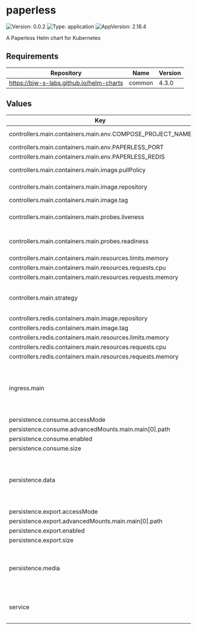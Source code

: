 # paperless

![Version: 0.0.2](https://img.shields.io/badge/Version-0.0.2-informational?style=flat-square) ![Type: application](https://img.shields.io/badge/Type-application-informational?style=flat-square) ![AppVersion: 2.18.4](https://img.shields.io/badge/AppVersion-2.18.4-informational?style=flat-square)

A Paperless Helm chart for Kubernetes

## Requirements

| Repository | Name | Version |
|------------|------|---------|
| https://bjw-s-labs.github.io/helm-charts | common | 4.3.0 |

## Values

| Key | Type | Default | Description |
|-----|------|---------|-------------|
| controllers.main.containers.main.env.COMPOSE_PROJECT_NAME | string | `"paperless"` | Project name |
| controllers.main.containers.main.env.PAPERLESS_PORT | int | `8000` |  |
| controllers.main.containers.main.env.PAPERLESS_REDIS | string | `"redis://paperless-redis"` | Redis to use |
| controllers.main.containers.main.image.pullPolicy | string | `"IfNotPresent"` | image pull policy |
| controllers.main.containers.main.image.repository | string | `"ghcr.io/paperless-ngx/paperless-ngx"` | image repository |
| controllers.main.containers.main.image.tag | string | `"2.18.4"` | image tag |
| controllers.main.containers.main.probes.liveness | object | `{"path":"/","type":"HTTP"}` | Configures liveness probe |
| controllers.main.containers.main.probes.readiness | object | `{"path":"/","type":"HTTP"}` | Configures readiness probe |
| controllers.main.containers.main.resources.limits.memory | string | `"4Gi"` |  |
| controllers.main.containers.main.resources.requests.cpu | string | `"25m"` |  |
| controllers.main.containers.main.resources.requests.memory | string | `"1Gi"` |  |
| controllers.main.strategy | string | `"Recreate"` | Set the controller upgrade strategy |
| controllers.redis.containers.main.image.repository | string | `"ghcr.io/valkey-io/valkey"` |  |
| controllers.redis.containers.main.image.tag | string | `"9.0.0"` |  |
| controllers.redis.containers.main.resources.limits.memory | string | `"128Mi"` |  |
| controllers.redis.containers.main.resources.requests.cpu | string | `"5m"` |  |
| controllers.redis.containers.main.resources.requests.memory | string | `"32Mi"` |  |
| ingress.main | object | See [values.yaml](./values.yaml) | Enable and configure ingress settings for the chart under this key. |
| persistence.consume.accessMode | string | `"ReadWriteOnce"` |  |
| persistence.consume.advancedMounts.main.main[0].path | string | `"/usr/src/paperless/consume"` |  |
| persistence.consume.enabled | bool | `false` |  |
| persistence.consume.size | string | `"2Gi"` |  |
| persistence.data | object | `{"accessMode":"ReadWriteOnce","advancedMounts":{"main":{"main":[{"path":"/usr/src/paperless/data"}]}},"enabled":true,"size":"1Gi"}` | Paperless data directory (search index, classification model, etc.) |
| persistence.export.accessMode | string | `"ReadWriteOnce"` |  |
| persistence.export.advancedMounts.main.main[0].path | string | `"/usr/src/paperless/export"` |  |
| persistence.export.enabled | bool | `false` |  |
| persistence.export.size | string | `"2Gi"` |  |
| persistence.media | object | `{"accessMode":"ReadWriteOnce","advancedMounts":{"main":{"main":[{"path":"/usr/src/paperless/media"}]}},"enabled":true,"size":"10Gi"}` | Paperless media directory (documents and thumbnails) |
| service | object | See [values.yaml](./values.yaml) | Configures service settings for the chart. |

